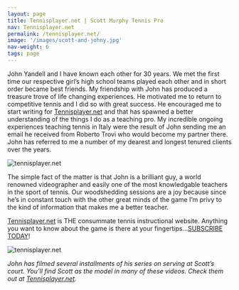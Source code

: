 ```yaml
---
layout: page
title: Tennisplayer.net | Scott Murphy Tennis Pro
nav: Tennisplayer.net
permalink: /tennisplayer.net/
image: '/images/scott-and-johny.jpg'
nav-weight: 6
tags: page
---
```


John Yandell and I have known each other for 30 years. We met the first time our respective girl’s high school teams played each other and in short order became best friends. My friendship with John has produced a treasure trove of life changing experiences. He motivated me to return to competitive tennis and I did so with great success. He encouraged me to start writing for [Tennisplayer.net](https://www.tennisplayer.net) and that has spawned a better understanding of the things I do as a teaching pro. My incredible ongoing experiences teaching tennis in Italy were the result of John sending me an email he received from Roberto Trovi who would become my partner there. John has referred to me a number of my dearest and longest tenured clients over the years.

![tennisplayer.net]({{site.baseurl}}/images/tennisplayer-net-banner.jpg#wide)

The simple fact of the matter is that John is a brilliant guy, a world renowned videographer and easily one of the most knowledgable teachers in the sport of tennis. Our woodshedding sessions are a joy because since he’s in constant touch with the other great minds of the game I’m privy to the kind of information that makes me a better teacher.

[Tennisplayer.net](https://www.tennisplayer.net) is THE consummate tennis instructional website. Anything you want to know about the game is there at your fingertips…[SUBSCRIBE TODAY](https://www.tennisplayer.net/public/pitch/pitch.html)!

![tennisplayer.net]({{site.baseurl}}/images/filming.jpg)

*John has filmed several installments of his series on serving at Scott’s court. You’ll find Scott as the model in many of these videos. Check them out at [Tennisplayer.net](https://www.tennisplayer.net).*
